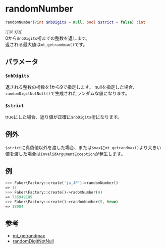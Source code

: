 # randomNumber
```php
randomNumber(?int $nbDigits = null, bool $strict = false) :int
```
:jp: :us:  
0から`$nbDigits`桁までの整数を返します。  
返される最大値は`mt_getrandmax()`です。

## パラメータ
### `$nbDigits`
返される整数の桁数を1から9で指定します。
nullを指定した場合、`randomDigitNotNull()`で生成されたランダムな値になります。

### `$strict`
trueにした場合、返り値が正確に`$nbDigits`桁になります。

## 例外
`$strict`に真偽値以外を渡した場合、または`$max`に`mt_getrandmax()`より大きい値を渡した場合は`InvalidArgumentException`が発生します。

## 例
```php
>>> Faker\Factory::create('ja_JP')->randomNumber()
=> 17
>>> Faker\Factory::create()->radomNumber(9)
=> 735949189
>>> Faker\Factory::create()->randomNumber(5, true)
=> 18904
```

## 参考
* [mt_getrandmax](https://www.php.net/manual/ja/function.mt-getrandmax)
* [randomDigitNotNull](random_digit_not_null.md)